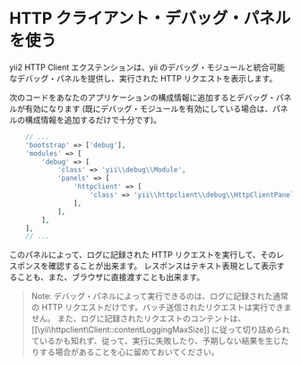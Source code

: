 HTTP クライアント・デバッグ・パネルを使う
=========================================

yii2 HTTP Client エクステンションは、yii のデバッグ・モジュールと統合可能なデバッグ・パネルを提供し、実行された HTTP リクエストを表示します。

次のコードをあなたのアプリケーションの構成情報に追加するとデバッグ・パネルが有効になります
(既にデバッグ・モジュールを有効にしている場合は、パネルの構成情報を追加するだけで十分です)。

```php
    // ...
    'bootstrap' => ['debug'],
    'modules' => [
        'debug' => [
            'class' => 'yii\\debug\\Module',
            'panels' => [
                'httpclient' => [
                    'class' => 'yii\\httpclient\\debug\\HttpClientPanel',
                ],
            ],
        ],
    ],
    // ...
```

このパネルによって、ログに記録された HTTP リクエストを実行して、そのレスポンスを確認することが出来ます。
レスポンスはテキスト表現として表示することも、また、ブラウザに直接渡すことも出来ます。

> Note: デバッグ・パネルによって実行できるのは、ログに記録された通常の HTTP リクエストだけです。バッチ送信されたリクエストは実行できません。
  また、ログに記録されたリクエストのコンテントは、[[\yii\httpclient\Client::contentLoggingMaxSize]] に従って切り詰められているかも知れず、従って、実行に失敗したり、予期しない結果を生じたりする場合があることを心に留めておいてください。
